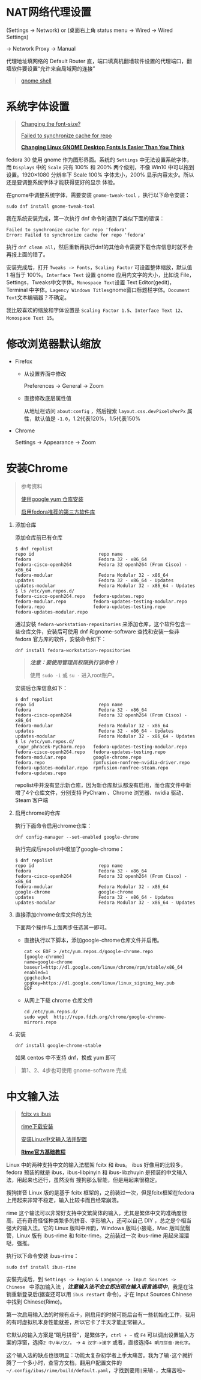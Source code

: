 # NAT网络代理设置

(Settings -> Network) or (桌面右上角 status menu -> Wired -> Wired Settings)

-> Network Proxy -> Manual

代理地址填网络的 Default Router 直，端口填真机翻墙软件设置的代理端口，翻墙软件要设置“允许来自局域网的连接”

> [gnome shell](https://en.wikipedia.org/wiki/GNOME_Shell)

# 系统字体设置

> [Changing the font-size?](https://forums.fedoraforum.org/showthread.php?315619-Changing-the-font-size)
>
> [Failed to synchronize cache for repo](https://ask.fedoraproject.org/t/issues-with-dnf-upgrade-on-fedora-30-failed-to-synchronize-cache-for-repo/1142)
> 
> **[Changing Linux GNOME Desktop Fonts Is Easier Than You Think](https://www.makeuseof.com/tag/changing-linux-gnome-desktop-fonts-easier-think/)**

fedora 30 使用 gnome 作为图形界面。系统的 `Settings` 中无法设置系统字体，而 `Displays` 中的 `Scale` 只有 100% 和 200% 两个级别，不像 Win10 中可以拖到设置。1920×1080 分辨率下 Scale 100% 字体太小，200% 显示内容太少。所以还是要调整系统字体才能获得更好的显示 体验。

在gnome中调整系统字体，需要安装 `gnome-tweak-tool` ，执行以下命令安装：
```
sudo dnf install gnome-tweak-tool
```
我在系统安装完成，第一次执行 dnf 命令时遇到了类似下面的错误：
```
Failed to synchronize cache for repo 'fedora'
Error: Failed to synchronize cache for repo 'fedora'
```
执行 `dnf clean all`，然后重新再执行dnf的其他命令需要下载仓库信息时就不会再报上面的错了。

安装完成后，打开 `Tweaks -> Fonts`，`Scaling Factor` 可设置整体缩放，默认值 1 相当于 100%。`Interface Text` 设置 gnome 应用内文字的大小，比如说 File，Settings，Tweaks中文字体。`Monospace Text`设置 Text Editor(gedit)，Terminal 中字体。`Lagency Windows Titles`gnome窗口标题栏字体。`Document Text`文本编辑器？不确定。

我比较喜欢的缩放和字体设置是 `Scaling Factor 1.5`、`Interface Text 12`、`Monospace Text 15`。

# 修改浏览器默认缩放
- Firefox
    - 从设置界面中修改
    
        Preferences -> General -> Zoom
        
    - 直接修改底层属性值
      
        从地址栏访问 `about:config` ，然后搜索 `layout.css.devPixelsPerPx` 属性，默认值是 `-1.0`，1.2代表120%，1.5代表150%
- Chrome
  
    Settings -> Appearance -> Zoom
    

# 安装Chrome
> 参考资料
> 
> [使用google yum 仓库安装](https://www.if-not-true-then-false.com/2010/install-google-chrome-with-yum-on-fedora-red-hat-rhel/)
> 
> [启用fedora推荐的第三方软件库](https://fedoraproject.org/wiki/Workstation/Third_Party_Software_Repositories)

1. 添加仓库

    添加仓库前已有仓库
    
    ```
    $ dnf repolist
    repo id                        repo name
    fedora                         Fedora 32 - x86_64
    fedora-cisco-openh264          Fedora 32 openh264 (From Cisco) - x86_64
    fedora-modular                 Fedora Modular 32 - x86_64
    updates                        Fedora 32 - x86_64 - Updates
    updates-modular                Fedora Modular 32 - x86_64 - Updates
    $ ls /etc/yum.repos.d/
    fedora-cisco-openh264.repo   fedora-updates.repo
    fedora-modular.repo          fedora-updates-testing-modular.repo
    fedora.repo                  fedora-updates-testing.repo
    fedora-updates-modular.repo
    ```
    
    通过安装 `fedora-workstation-repositories` 来添加仓库，这个软件包含一些仓库文件，安装后可使用 dnf 和gnome-software 查找和安装一些非 fedora 官方库的软件，安装命令如下：
    
    ```
    dnf install fedora-workstation-repositories
    ```
    
    > ***注意：要使用管理员权限执行该命令！***
    > 
    > 使用 `sudo -i` 或 `su -` 进入root账户。
    
    安装后仓库信息如下：
    
    ```
    $ dnf repolist
    repo id                        repo name
    fedora                         Fedora 32 - x86_64
    fedora-cisco-openh264          Fedora 32 openh264 (From Cisco) - x86_64
    fedora-modular                 Fedora Modular 32 - x86_64
    updates                        Fedora 32 - x86_64 - Updates
    updates-modular                Fedora Modular 32 - x86_64 - Updates
    $ ls /etc/yum.repos.d/
    _copr_phracek-PyCharm.repo   fedora-updates-testing-modular.repo
    fedora-cisco-openh264.repo   fedora-updates-testing.repo
    fedora-modular.repo          google-chrome.repo
    fedora.repo                  rpmfusion-nonfree-nvidia-driver.repo
    fedora-updates-modular.repo  rpmfusion-nonfree-steam.repo
    fedora-updates.repo
    ```
    
    repolist中并没有显示新仓库，因为新仓库默认都没有启用，而仓库文件中新增了4个仓库文件，分别支持 PyChram 、Chrome 浏览器、nvidia 驱动、Steam 客户端
    
2. 启用chrome的仓库
   
    执行下面命令启用chrome仓库：
    
    ```
    dnf config-manager --set-enabled google-chrome
    ```
    
    执行完成后repolist中增加了google-chrome：
    
    ```
    $ dnf repolist
    repo id                        repo name
    fedora                         Fedora 32 - x86_64
    fedora-cisco-openh264          Fedora 32 openh264 (From Cisco) - x86_64
    fedora-modular                 Fedora Modular 32 - x86_64
    google-chrome                  google-chrome
    updates                        Fedora 32 - x86_64 - Updates
    updates-modular                Fedora Modular 32 - x86_64 - Updates
    ```

3. 直接添加chrome仓库文件的方法

    下面两个操作与上面两步任选其一即可。
    - 直接执行以下脚本，添加google-chrome仓库文件并启用。
    
        ```
        cat << EOF > /etc/yum.repos.d/google-chrome.repo
        [google-chrome]
        name=google-chrome
        baseurl=http://dl.google.com/linux/chrome/rpm/stable/x86_64
        enabled=1
        gpgcheck=1
        gpgkey=https://dl.google.com/linux/linux_signing_key.pub
        EOF
        ```
    - 从网上下载 chrome 仓库文件
        ```shell
        cd /etc/yum.repos.d/
        sudo wget  http://repo.fdzh.org/chrome/google-chrome-mirrors.repo
        ```
4. 安装

    ```
    dnf install google-chrome-stable
    ```
    
    如果 centos 中不支持 dnf，换成 yum 即可

> 第1、2、4步也可使用 gnome-software 完成

# 中文输入法

> [fcitx vs ibus](http://einverne.github.io/post/2019/08/linux-input-method-fcitx-ibus.html)
> 
> [rime下载安装](https://rime.im/download/)
> 
> [安装Linux中文输入法并配置](https://juejin.im/post/5da1d534e51d457825210a8d)
> 
> **[Rime官方基础教程](https://github.com/rime/home/wiki/RimeWithSchemata)**

Linux 中的两种支持中文的输入法框架 fcitx 和 ibus。 
ibus 好像用的比较多，fedora 预装的就是 ibus，ibus-libpinyin 和 ibus-libzhuyin 是预装的中文输入法，用起来也还行，虽然没有 搜狗那么智能，但是用起来很稳定。

搜狗拼音 Linux 版的是基于 fcitx 框架的，之前装过一次，但是fcitx框架在fedora上用起来非常不稳定，输入比较卡而且经常崩溃。

rime 这个输法可以非常好支持中文繁简体的输入，尤其是繁体中文的准确度很高，还有奇奇怪怪种类繁多的拼音、字形输入，还可以自己 DIY ，总之是个相当强大的输入法。它的 Linux 版叫中州韵，Windows 版叫小狼毫，Mac 版叫鼠鬚管，Linux 版有 ibus-rime 和 fcitx-rime。之前装过一次 ibus-rime 用起来溜溜哒，强推。

执行以下命令安装 ibus-rime：

```
sudo dnf install ibus-rime
```

安裝完成后，到 `Settings -> Region & Language -> Input Sources -> Chinese ` 中添加输入法 ，***注意输入法不会立即出现在输入语言选项中***，我是在注销重新登录后(据查还可以用 `ibus restart` 命令)，才在 Input Sources Chinese 中找到 Chinese(Rime)。

第一次启用输入法的时候有点卡，刚启用的时候可能后台有一些初始化工作，我用的有时虚拟机本身性能就差，所以它卡了半天才能正常输入。

它默认的输入方案是“朙月拼音”，是繁体字，`ctrl + ~` 或 `F4` 可以调出设置输入方案的浮窗，选择`2 中/半/汉/。` -> `4 汉字->漢字` 或者，直接选择`4 朙月拼音·简化字`。

这个输入法的缺点也很明显：功能太复杂初学者上手太痛苦。我为了输`·`这个就折腾了一个多小时，查官方文档，翻用户配置文件的`~/.config/ibus/rime/build/default.yaml`，才找到要用`|`来输`·`，太痛苦啦~
